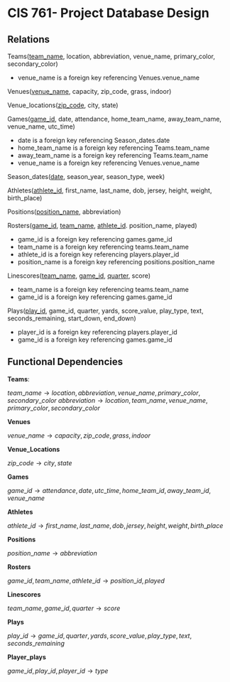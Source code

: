 # CIS 761- Project Database Design

## Relations

Teams(<ins>team_name</ins>, location, abbreviation, venue_name, primary_color, secondary_color)

* venue_name is a foreign key referencing Venues.venue_name

Venues(<ins>venue_name</ins>, capacity, zip_code, grass, indoor)

Venue_locations(<ins>zip_code</ins>, city, state)

Games(<ins>game_id</ins>, date, attendance, home_team_name, away_team_name, venue_name, utc_time)

* date is a foreign key referencing Season_dates.date
* home_team_name is a foreign key referencing Teams.team_name
* away_team_name is a foreign key referencing Teams.team_name
* venue_name is a foreign key referencing Venues.venue_name

Season_dates(<ins>date</ins>, season_year, season_type, week)
	
Athletes(<ins>athlete_id</ins>, first_name, last_name, dob, jersey, height, weight, birth_place)

Positions(<ins>position_name</ins>, abbreviation)

Rosters(<ins>game_id</ins>, <ins>team_name</ins>, <ins>athlete_id</ins>. position_name, played)

* game_id is a foreign key referencing games.game_id
* team_name is a foreign key referencing teams.team_name
* athlete_id is a foreign key referencing players.player_id
* position_name is a foreign key referencing positions.position_name
	
Linescores(<ins>team_name</ins>, <ins>game_id</ins>, <ins>quarter</ins>, score)

* team_name is a foreign key referencing teams.team_name
* game_id is a foreign key referencing games.game_id

Plays(<ins>play_id</ins>, game_id, quarter, yards, score_value, play_type, text, seconds_remaining, start_down, end_down)

* player_id is a foreign key referencing players.player_id
* game_id is a foreign key referencing games.game_id

## Functional Dependencies

**Teams**:

$`team\_name \to location, abbreviation, venue\_name, primary\_color, secondary\_color`$
$`abbreviation \to location, team\_name, venue\_name, primary\_color, secondary\_color`$

**Venues**

$`venue\_name \to capacity, zip\_code, grass, indoor`$

**Venue_Locations**

$`zip\_code \to city, state`$

**Games**

$`game\_id \to attendance, date, utc\_time, home\_team\_id, away\_team\_id, venue\_name`$

**Athletes**

$`athlete\_id \to first\_name, last\_name, dob, jersey, height, weight, birth\_place`$

**Positions**

$`position\_name \to abbreviation`$

**Rosters**

$`game\_id, team\_name, athlete\_id \to position\_id, played`$

**Linescores**

$`team\_name, game\_id, quarter \to score`$

**Plays**

$`play\_id \to game\_id, quarter, yards, score\_value, play\_type, text, seconds\_remaining`$

**Player_plays**

$`game\_id, play\_id, player\_id \to type`$
